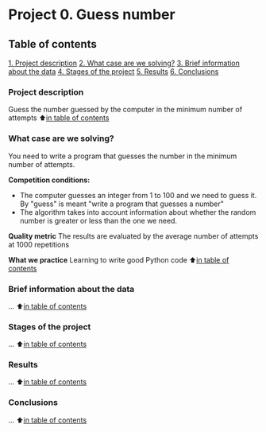 # Project 0. Guess number

## Table of contents
[1. Project description](https://github.com/Tio147/DS_1/tree/main/project_0/README.md#Project-description)
[2. What case are we solving?](https://github.com/Tio147/DS_1/tree/main/project_0/README.md#What-case-are-we-solving?)
[3. Brief information about the data](https://github.com/Tio147/DS_1/tree/main/project_0/README.md#Brief-information-about-the-data)
[4. Stages of the project](https://github.com/Tio147/DS_1/tree/main/project_0/README.md#Stages-of-the-project)
[5. Results](https://github.com/Tio147/DS_1/tree/main/project_0/README.md#Results)
[6. Conclusions](https://github.com/Tio147/DS_1/tree/main/project_0/README.md#Conclusions)

### Project description
Guess the number guessed by the computer in the minimum number of attempts
:arrow_up:[in table of contents](https://github.com/Tio147/DS_1/tree/main/project_0/README.md#Table-of-contents)


### What case are we solving?
You need to write a program that guesses the number in the minimum number of attempts.

**Competition conditions:**
- The computer guesses an integer from 1 to 100 and we need to guess it. By "guess" is meant "write a program that guesses a number"
- The algorithm takes into account information about whether the random number is greater or less than the one we need.

**Quality metric**
The results are evaluated by the average number of attempts at 1000 repetitions

**What we practice**
Learning to write good Python code
:arrow_up:[in table of contents](https://github.com/Tio147/DS_1/tree/main/project_0/README.md#Table-of-contents)


### Brief information about the data
...
:arrow_up:[in table of contents](https://github.com/Tio147/DS_1/tree/main/project_0/README.md#Table-of-contents)


### Stages of the project
...
:arrow_up:[in table of contents](https://github.com/Tio147/DS_1/tree/main/project_0/README.md#Table-of-contents)


### Results
...
:arrow_up:[in table of contents](https://github.com/Tio147/DS_1/tree/main/project_0/README.md#Table-of-contents)


### Conclusions
...
:arrow_up:[in table of contents](https://github.com/Tio147/DS_1/tree/main/project_0/README.md#Table-of-contents)

